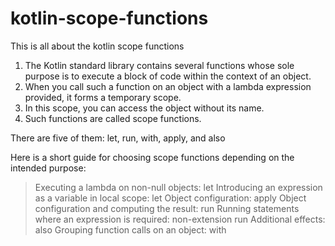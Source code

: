 # kotlin-scope-functions
This is all about the kotlin scope functions

1) The Kotlin standard library contains several functions whose sole purpose is to execute a block of code within the context of an object. 
2) When you call such a function on an object with a lambda expression provided, it forms a temporary scope.
3) In this scope, you can access the object without its name. 
4) Such functions are called scope functions. 


There are five of them: let, run, with, apply, and also

Here is a short guide for choosing scope functions depending on the intended purpose:

> Executing a lambda on non-null objects: let
> Introducing an expression as a variable in local scope: let
> Object configuration: apply
> Object configuration and computing the result: run
> Running statements where an expression is required: non-extension run
> Additional effects: also
> Grouping function calls on an object: with
